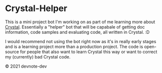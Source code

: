 # Crystal-Helper
This is a mini project bot I'm working on as part of me learning more about [Crystal](https://crystal-lang.org/). Essentially a "helper" bot that will be capabale of getting doc information, code samples and evaluating code, all written in Crystal. :D

I would recommend not using the bot right now as it's in really early stages and is a learning project more than a production project. The code is open-source for people that also want to learn Crystal this way or want to correct my (currently) bad Crystal code.

© 2021 devnote-dev
